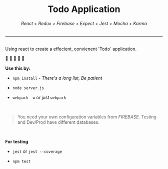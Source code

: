 <h1 align = "center"> Todo Application </h1>

<h6 align = "center"> React + Redux + Firebase + Expect + Jest + Mocha + Karma </h6>
<hr/>
<br/>
Using react to create a effecient, convienent `Todo` application.

:book: :book: :book: :book: :book:

__Use this by:__

- `npm install` - _There's a long list, Be patient_

- `node server.js`

- `webpack -w` or just `webpack`

<br/>

> You need your own configuration variables from _FIREBASE_.
> Testing and Dev/Prod have different databases. 

<br/>

__For testing__

- `jest` or `jest --coverage`

- `npm test`